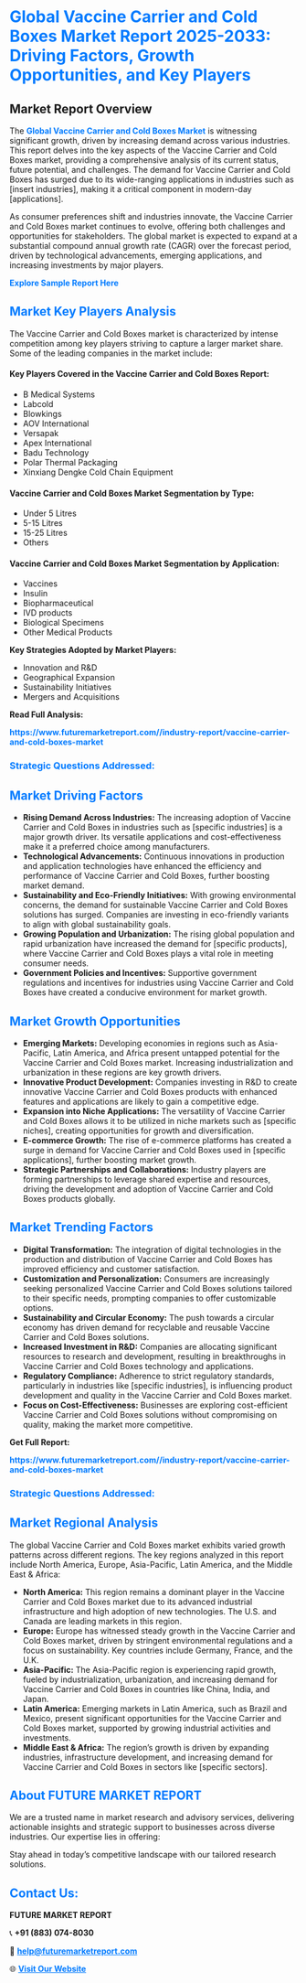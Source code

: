 <h1 style="color: #007BFF;">Global Vaccine Carrier and Cold Boxes Market Report 2025-2033: Driving Factors, Growth Opportunities, and Key Players</h1>

<section id="overview">
<h2>Market Report Overview</h2>
<p>The <a href="https://www.futuremarketreport.com//industry-report/vaccine-carrier-and-cold-boxes-market" style="color: #007BFF; text-decoration: none;"><strong>Global Vaccine Carrier and Cold Boxes Market</strong></a> is witnessing significant growth, driven by increasing demand across various industries. This report delves into the key aspects of the Vaccine Carrier and Cold Boxes market, providing a comprehensive analysis of its current status, future potential, and challenges. The demand for Vaccine Carrier and Cold Boxes has surged due to its wide-ranging applications in industries such as [insert industries], making it a critical component in modern-day [applications].</p>
<p>As consumer preferences shift and industries innovate, the Vaccine Carrier and Cold Boxes market continues to evolve, offering both challenges and opportunities for stakeholders. The global market is expected to expand at a substantial compound annual growth rate (CAGR) over the forecast period, driven by technological advancements, emerging applications, and increasing investments by major players.</p>
</section>

<section id="overview">
<p><a href="https://www.futuremarketreport.com//request-sample/reportId=78077" style="color: #007BFF; text-decoration: none;"><strong>Explore Sample Report Here</strong></a></p>
</section>

<section id="key-players">
<h2 style="color: #007BFF;">Market Key Players Analysis</h2>
<p>The Vaccine Carrier and Cold Boxes market is characterized by intense competition among key players striving to capture a larger market share. Some of the leading companies in the market include:</p>
<h4>Key Players Covered in the Vaccine Carrier and Cold Boxes Report:</h4>
<ul><li>B Medical Systems</li><li>Labcold</li><li>Blowkings</li><li>AOV International</li><li>Versapak</li><li>Apex International</li><li>Badu Technology</li><li>Polar Thermal Packaging</li><li>Xinxiang Dengke Cold Chain Equipment</li></ul>
<h4>Vaccine Carrier and Cold Boxes Market Segmentation by Type:</h4>
<ul><li>Under 5 Litres</li><li>5-15 Litres</li><li>15-25 Litres</li><li>Others</li></ul>

<h4>Vaccine Carrier and Cold Boxes Market Segmentation by Application:</h4>
<ul><li>Vaccines</li><li>Insulin</li><li>Biopharmaceutical</li><li>IVD products</li><li>Biological Specimens</li><li>Other Medical Products</li></ul>
<p><strong>Key Strategies Adopted by Market Players:</strong></p>
<ul>
<li>Innovation and R&D</li>
<li>Geographical Expansion</li>
<li>Sustainability Initiatives</li>
<li>Mergers and Acquisitions</li>
</ul>
</section>

<section>
<p><strong>Read Full Analysis: </strong></p><a href="https://www.futuremarketreport.com//industry-report/vaccine-carrier-and-cold-boxes-market" style="color: #007BFF; text-decoration: none;"><strong>https://www.futuremarketreport.com//industry-report/vaccine-carrier-and-cold-boxes-market</strong></a>
<h3 style="color: #007BFF;">Strategic Questions Addressed:</h3>
</section>

<section id="driving-factors">
<h2 style="color: #007BFF;">Market Driving Factors</h2>
<ul>
<li><strong>Rising Demand Across Industries:</strong> The increasing adoption of Vaccine Carrier and Cold Boxes in industries such as [specific industries] is a major growth driver. Its versatile applications and cost-effectiveness make it a preferred choice among manufacturers.</li>
<li><strong>Technological Advancements:</strong> Continuous innovations in production and application technologies have enhanced the efficiency and performance of Vaccine Carrier and Cold Boxes, further boosting market demand.</li>
<li><strong>Sustainability and Eco-Friendly Initiatives:</strong> With growing environmental concerns, the demand for sustainable Vaccine Carrier and Cold Boxes solutions has surged. Companies are investing in eco-friendly variants to align with global sustainability goals.</li>
<li><strong>Growing Population and Urbanization:</strong> The rising global population and rapid urbanization have increased the demand for [specific products], where Vaccine Carrier and Cold Boxes plays a vital role in meeting consumer needs.</li>
<li><strong>Government Policies and Incentives:</strong> Supportive government regulations and incentives for industries using Vaccine Carrier and Cold Boxes have created a conducive environment for market growth.</li>
</ul>
</section>

<section id="growth-opportunities">
<h2 style="color: #007BFF;">Market Growth Opportunities</h2>
<ul>
<li><strong>Emerging Markets:</strong> Developing economies in regions such as Asia-Pacific, Latin America, and Africa present untapped potential for the Vaccine Carrier and Cold Boxes market. Increasing industrialization and urbanization in these regions are key growth drivers.</li>
<li><strong>Innovative Product Development:</strong> Companies investing in R&D to create innovative Vaccine Carrier and Cold Boxes products with enhanced features and applications are likely to gain a competitive edge.</li>
<li><strong>Expansion into Niche Applications:</strong> The versatility of Vaccine Carrier and Cold Boxes allows it to be utilized in niche markets such as [specific niches], creating opportunities for growth and diversification.</li>
<li><strong>E-commerce Growth:</strong> The rise of e-commerce platforms has created a surge in demand for Vaccine Carrier and Cold Boxes used in [specific applications], further boosting market growth.</li>
<li><strong>Strategic Partnerships and Collaborations:</strong> Industry players are forming partnerships to leverage shared expertise and resources, driving the development and adoption of Vaccine Carrier and Cold Boxes products globally.</li>
</ul>
</section>

<section id="trending-factors">
<h2 style="color: #007BFF;">Market Trending Factors</h2>
<ul>
<li><strong>Digital Transformation:</strong> The integration of digital technologies in the production and distribution of Vaccine Carrier and Cold Boxes has improved efficiency and customer satisfaction.</li>
<li><strong>Customization and Personalization:</strong> Consumers are increasingly seeking personalized Vaccine Carrier and Cold Boxes solutions tailored to their specific needs, prompting companies to offer customizable options.</li>
<li><strong>Sustainability and Circular Economy:</strong> The push towards a circular economy has driven demand for recyclable and reusable Vaccine Carrier and Cold Boxes solutions.</li>
<li><strong>Increased Investment in R&D:</strong> Companies are allocating significant resources to research and development, resulting in breakthroughs in Vaccine Carrier and Cold Boxes technology and applications.</li>
<li><strong>Regulatory Compliance:</strong> Adherence to strict regulatory standards, particularly in industries like [specific industries], is influencing product development and quality in the Vaccine Carrier and Cold Boxes market.</li>
<li><strong>Focus on Cost-Effectiveness:</strong> Businesses are exploring cost-efficient Vaccine Carrier and Cold Boxes solutions without compromising on quality, making the market more competitive.</li>
</ul>
</section>

<section>
<p><strong>Get Full Report: </strong></p><a href="https://www.futuremarketreport.com//industry-report/vaccine-carrier-and-cold-boxes-market" style="color: #007BFF; text-decoration: none;"><strong>https://www.futuremarketreport.com//industry-report/vaccine-carrier-and-cold-boxes-market</strong></a>
<h3 style="color: #007BFF;">Strategic Questions Addressed:</h3>
</section>


<section id="regional-analysis">
<h2 style="color: #007BFF;">Market Regional Analysis</h2>
<p>The global Vaccine Carrier and Cold Boxes market exhibits varied growth patterns across different regions. The key regions analyzed in this report include North America, Europe, Asia-Pacific, Latin America, and the Middle East & Africa:</p>
<ul>
<li><strong>North America:</strong> This region remains a dominant player in the Vaccine Carrier and Cold Boxes market due to its advanced industrial infrastructure and high adoption of new technologies. The U.S. and Canada are leading markets in this region.</li>
<li><strong>Europe:</strong> Europe has witnessed steady growth in the Vaccine Carrier and Cold Boxes market, driven by stringent environmental regulations and a focus on sustainability. Key countries include Germany, France, and the U.K.</li>
<li><strong>Asia-Pacific:</strong> The Asia-Pacific region is experiencing rapid growth, fueled by industrialization, urbanization, and increasing demand for Vaccine Carrier and Cold Boxes in countries like China, India, and Japan.</li>
<li><strong>Latin America:</strong> Emerging markets in Latin America, such as Brazil and Mexico, present significant opportunities for the Vaccine Carrier and Cold Boxes market, supported by growing industrial activities and investments.</li>
<li><strong>Middle East & Africa:</strong> The region’s growth is driven by expanding industries, infrastructure development, and increasing demand for Vaccine Carrier and Cold Boxes in sectors like [specific sectors].</li>
</ul>
</section>

<footer>
<h2 style="color: #007BFF;">About FUTURE MARKET REPORT</h2>
<p>We are a trusted name in market research and advisory services, delivering actionable insights and strategic support to businesses across diverse industries. Our expertise lies in offering:</p>

<p>Stay ahead in today’s competitive landscape with our tailored research solutions.</p>

<h2 style="color: #007BFF;">Contact Us:</h2>
<p><strong>FUTURE MARKET REPORT</strong></p>
<p>📞 <strong>+91 (883) 074-8030</strong></p>
<p>📧 <strong><a href="mailto:help@futuremarketreport.com" style="color: #007BFF;">help@futuremarketreport.com</a></strong></p>
<p>🌐 <strong><a href="https://www.futuremarketreport.com/" style="color: #007BFF;">Visit Our Website</a></strong></p>
</footer>